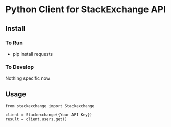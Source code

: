 # Python Client for StackExchange API

## Install

### To Run
* pip install requests

### To Develop
Nothing specific now

## Usage

	from stackexchange import Stackexchange

	client = Stackexchange({Your API Key})
	result = client.users.get()